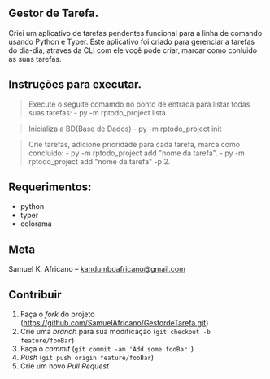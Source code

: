 ## Gestor de Tarefa.
Criei um aplicativo de tarefas pendentes funcional para a linha de comando usando Python e Typer.
Este aplicativo foi criado para gerenciar a tarefas do dia-dia, 
atraves da CLI com ele voçê pode criar, marcar como conluido 
as suas tarefas.


## Instruções para executar.
> Execute o seguite comamdo no ponto de entrada para listar todas suas tarefas:
	- py -m rptodo_project lista

> Inicializa a BD(Base de Dados)
	- py -m rptodo_project init


> Crie tarefas, adicione prioridade para cada tarefa, marca como concluido:
	- py -m rptodo_project add "nome da tarefa".
	- py -m rptodo_project add "nome da tarefa" -p 2.


## Requerimentos:
- python
- typer
- colorama


## Meta
Samuel K. Africano  – kandumboafricano@gmail.com


## Contribuir

1. Faça o _fork_ do projeto (https://github.com/SamuelAfricano/GestordeTarefa.git)
2. Crie uma _branch_ para sua modificação (`git checkout -b feature/fooBar`)
3. Faça o _commit_ (`git commit -am 'Add some fooBar'`)
4. _Push_ (`git push origin feature/fooBar`)
5. Crie um novo _Pull Request_

